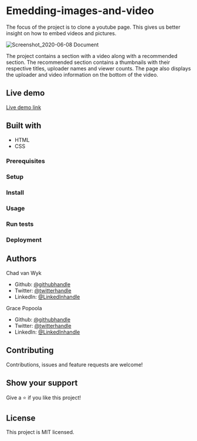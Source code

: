 # Emedding-images-and-video
The focus of the project is to clone a youtube page. This gives us better insight on how to embed videos and pictures.

![Screenshot_2020-06-08 Document](https://user-images.githubusercontent.com/43865875/84021954-cdfee500-a985-11ea-920b-adaeed55adf6.png)

The project contains a section with a video along with a recommended section. The recommended section contains a thumbnails with their respective titles, uploader names and viewer counts. The page also displays the uploader and video information on the bottom of the video.

## Live demo
[Live demo link](https://boring-hoover-81d0fb.netlify.app/)

## Built with

 - HTML
 - CSS
 
 
### Prerequisites

### Setup

### Install

### Usage

### Run tests

### Deployment

## Authors
Chad van Wyk
 - Github: [@githubhandle](https://github.com/El-Potato-Slayer)
 - Twitter: [@twitterhandle](https://twitter.com/elpotatoslayer)
 - LinkedIn: [@LinkedInhandle](www.linkedin.com/in/chad-van-wyk-4228b21a6)

Grace Popoola
 - Github: [@githubhandle](https://github.com/GraceOyiza)
 - Twitter: [@twitterhandle](https://twitter.com/_PopsonGrace)
 - LinkedIn: [@LinkedInhandle](www.linkedin.com/in/grace-popoola)
 
 
## Contributing
Contributions, issues and feature requests are welcome!

## Show your support
Give a ⭐️ if you like this project!

## License
This project is MIT licensed.

